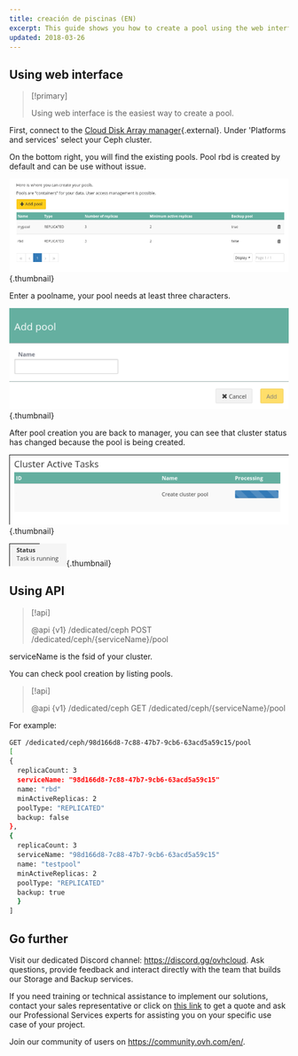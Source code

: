 ```yaml
---
title: creación de piscinas (EN)
excerpt: This guide shows you how to create a pool using the web interface.
updated: 2018-03-26
---
```


## Using web interface

> [!primary]
>
> Using web interface is the easiest way to create a pool.
>

First, connect to the [Cloud Disk Array manager](https://www.ovh.com/manager/cloud/index.html){.external}. Under 'Platforms and services' select your Ceph cluster.

On the bottom right, you will find the existing pools. Pool rbd is created by default and can be use without issue.

![Ceph pools](images/create_a_pool_1.png){.thumbnail}

Enter a poolname, your pool needs at least three characters.

![Ceph pool creation](images/create_a_pool_2.png){.thumbnail}

After pool creation you are back to manager, you can see that cluster status has changed because the pool is being created.

![Ceph pool creation](images/create_a_pool_3.png){.thumbnail}

![Ceph pool creation](images/create_a_pool_4.png){.thumbnail}

## Using API

> [!api]
>
> @api {v1} /dedicated/ceph POST /dedicated/ceph/{serviceName}/pool
>
serviceName is the fsid of your cluster.

You can check pool creation by listing pools.

> [!api]
>
> @api {v1} /dedicated/ceph GET /dedicated/ceph/{serviceName}/pool
>
For example:

```bash
GET /dedicated/ceph/98d166d8-7c88-47b7-9cb6-63acd5a59c15/pool
[
{
  replicaCount: 3
  serviceName: "98d166d8-7c88-47b7-9cb6-63acd5a59c15"
  name: "rbd"
  minActiveReplicas: 2
  poolType: "REPLICATED"
  backup: false
},
{
  replicaCount: 3
  serviceName: "98d166d8-7c88-47b7-9cb6-63acd5a59c15"
  name: "testpool"
  minActiveReplicas: 2
  poolType: "REPLICATED"
  backup: true
  }
]
```

## Go further

Visit our dedicated Discord channel: <https://discord.gg/ovhcloud>. Ask questions, provide feedback and interact directly with the team that builds our Storage and Backup services.

If you need training or technical assistance to implement our solutions, contact your sales representative or click on [this link](https://www.ovhcloud.com/es-es/professional-services/) to get a quote and ask our Professional Services experts for assisting you on your specific use case of your project.

Join our community of users on <https://community.ovh.com/en/>.
